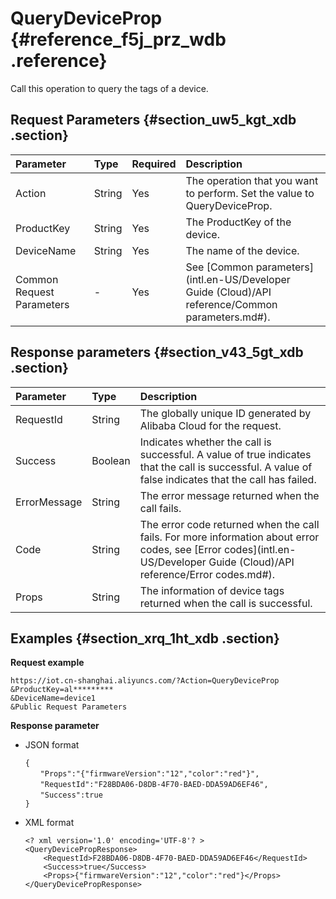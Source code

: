 # QueryDeviceProp {#reference_f5j_prz_wdb .reference}

Call this operation to query the tags of a device.

## Request Parameters {#section_uw5_kgt_xdb .section}

|Parameter|Type|Required|Description|
|:--------|:---|:-------|:----------|
|Action|String|Yes|The operation that you want to perform. Set the value to QueryDeviceProp.|
|ProductKey|String|Yes|The ProductKey of the device.|
|DeviceName|String|Yes|The name of the device.|
|Common Request Parameters|-|Yes|See [Common parameters](intl.en-US/Developer Guide (Cloud)/API reference/Common parameters.md#).|

## Response parameters {#section_v43_5gt_xdb .section}

|Parameter|Type|Description|
|:--------|:---|:----------|
|RequestId|String|The globally unique ID generated by Alibaba Cloud for the request.|
|Success|Boolean|Indicates whether the call is successful. A value of true indicates that the call is successful. A value of false indicates that the call has failed.|
|ErrorMessage|String|The error message returned when the call fails.|
|Code|String|The error code returned when the call fails. For more information about error codes, see [Error codes](intl.en-US/Developer Guide (Cloud)/API reference/Error codes.md#).|
|Props|String|The information of device tags returned when the call is successful.|

## Examples {#section_xrq_1ht_xdb .section}

**Request example**

```
https://iot.cn-shanghai.aliyuncs.com/?Action=QueryDeviceProp
&ProductKey=al*********
&DeviceName=device1
&Public Request Parameters
```

**Response parameter**

-   JSON format

    ```
    {
    　　"Props":"{"firmwareVersion":"12","color":"red"}",
    　　"RequestId":"F28BDA06-D8DB-4F70-BAED-DDA59AD6EF46",
    　　"Success":true
    }
    ```

-   XML format

    ```
    <? xml version='1.0' encoding='UTF-8'? >
    <QueryDevicePropResponse>
        <RequestId>F28BDA06-D8DB-4F70-BAED-DDA59AD6EF46</RequestId>
        <Success>true</Success>
        <Props>{"firmwareVersion":"12","color":"red"}</Props>
    </QueryDevicePropResponse>
    ```


